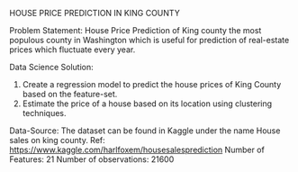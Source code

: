 HOUSE PRICE PREDICTION IN KING COUNTY

Problem Statement:
House Price Prediction of King county the most populous county in Washington which is useful for prediction of real-estate prices which fluctuate every year.

Data Science Solution:
1. Create a regression model to predict the house prices of King County based on the feature-set.
2. Estimate the price of a house based on its location using clustering techniques.

Data-Source:
The dataset can be found in Kaggle under the name House sales on king county.
Ref: https://www.kaggle.com/harlfoxem/housesalesprediction
Number of Features: 21
Number of observations: 21600

